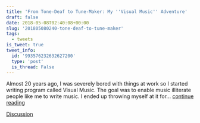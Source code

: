 ```yaml
---
title: 'From Tone-Deaf to Tune-Maker: My ''Visual Music'' Adventure'
draft: false
date: 2018-05-08T02:40:08+00:00
slug: '201805080240-tone-deaf-to-tune-maker'
tags:
  - tweets
is_tweet: true
tweet_info:
  id: '993576232632627200'
  type: 'post'
  is_thread: False
---
```




Almost 20 years ago, I was severely bored with things at work so I started writing program called Visual Music. The goal was to enable music illiterate people like me to write music. I ended up throwing myself at it for... [continue reading](urls[0])

[Discussion](https://x.com/sytelus/status/993576232632627200)
